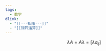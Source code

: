 ```yaml
---
tags:
  - 数学
dlink:
  - "[[---矩阵---]]"
  - "[[矩阵运算]]"
---
```

$$\lambda A=A\lambda =[\lambda a_{ij}]$$
